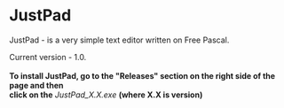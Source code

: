 # JustPad
JustPad - is a very simple text editor written on Free Pascal.

Current version - 1.0.<br><br>
**To install JustPad, go to the "Releases" section on the right side of the page and then<br>click on the** *JustPad_X.X.exe* **(where X.X is version)**
